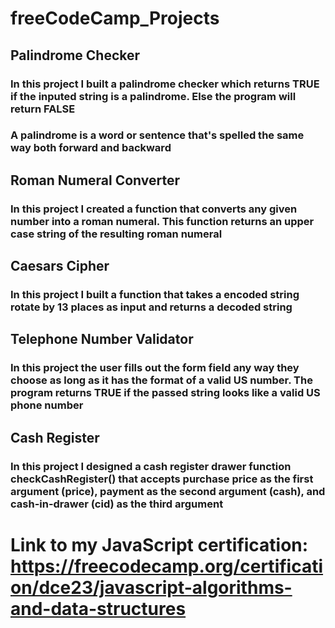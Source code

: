 # freeCodeCamp_Projects

## Palindrome Checker
### In this project I built a palindrome checker which returns TRUE if the inputed string is a palindrome. Else the program will return FALSE
### A palindrome is a word or sentence that's spelled the same way both forward and backward

## Roman Numeral Converter
### In this project I created a function that converts any given number into a roman numeral. This function returns an upper case string of the resulting roman numeral

## Caesars Cipher
### In this project I built a function that takes a encoded string rotate by 13 places as input and returns a decoded string

## Telephone Number Validator
### In this project the user fills out the form field any way they choose as long as it has the format of a valid US number. The program returns TRUE if the passed string looks like a valid US phone number

## Cash Register
### In this project I designed a cash register drawer function checkCashRegister() that accepts purchase price as the first argument (price), payment as the second argument (cash), and cash-in-drawer (cid) as the third argument

# Link to my JavaScript certification: https://freecodecamp.org/certification/dce23/javascript-algorithms-and-data-structures
